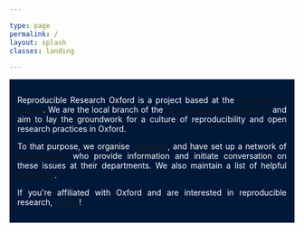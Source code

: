 ```yaml
---

type: page
permalink: /
layout: splash
classes: landing

---
```


<style>
body {
  background-image: url({{ 'assets/images/radcliffe_camera.jpg' | relative_url }});
  background-attachment: fixed;
  background-size: cover;
  background-position-y: center;
  margin-bottom: 0 !important;
}
.initial-content {
  min-height: 100vh;
  display: flex;
  justify-content: center;
  flex-direction: column;
}
.container {
  color: #fff;
  background-color: #00193b;
  padding: 1em;
  text-align: justify;
}
</style>

<div class="container">
  <p>Reproducible Research Oxford is a project based at the <a href="https://www.ox.ac.uk/">University of
  Oxford</a>. We are the local branch of the <a href="http://ukrn.org/">UK Reproducibility Network</a> and
  aim to lay the groundwork for a culture of reproducibility and open
  research practices in Oxford.</p>
  <p>To that purpose, we organise <a href="{{ '/initiatives' | relative_url }}">initiatives</a>, and
  have set up a network of <a href="{{ '/people' | relative_url }}">ambassadors</a> who provide information and initiate conversation on these issues at their departments. We also maintain a list of helpful <a href="{{ '/resources' | relative_url }}">resources</a>.</p>
  <p>If you're affiliated with Oxford and are interested in reproducible research, <a href="{{ '/get-involved' | relative_url }}">join us</a>!</p>
</div>
